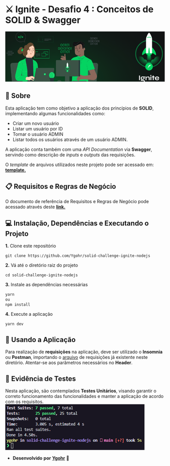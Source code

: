 # ⚔️ Ignite - Desafio 4 : Conceitos de SOLID & Swagger
![](assets/capa_ignite.png)
<br>

## :pushpin: Sobre
Esta aplicação tem como objetivo a aplicação dos princípios de **SOLID**, implementando algumas funcionalidades como:
- Criar um novo usuário
- Listar um usuário por ID
- Tornar o usuário ADMIN
- Listar todos os usuários através de um usuário ADMIN.

A aplicação conta também com uma _API Documentation_ via **Swagger**, servindo como descrição de _inputs_ e _outputs_ das requisições.

O _template_ de arquivos utilizados neste projeto pode ser acessado em: [**template.**](https://github.com/rocketseat-education/ignite-template-introducao-ao-SOLID)

## 📋 Requisitos e Regras de Negócio
O documento de referência de Requisitos e Regras de Negócio pode acessado através deste [**link.**](https://www.notion.so/Requisitos-e-Regras-de-Neg-cio-Introdu-o-ao-SOLD-M-dulo-2-Desafio-1-Ignite-25bc1f6f6d0648daa6661208c58a4fad)

## 💻 Instalação, Dependências e Executando o Projeto
**1.** Clone este repositório 
```
git clone https://github.com/Ygohr/solid-challenge-ignite-nodejs
``` 
**2.** Vá até o diretório raiz do projeto
```
cd solid-challenge-ignite-nodejs
``` 
**3.** Instale as dependências necessárias
```
yarn 
ou
npm install
```
**4.** Execute a aplicação
```
yarn dev
```

## :floppy_disk: Usando a Aplicação
Para realização de **requisições** na aplicação, deve ser utilizado o **Insomnia** ou **Postman**, importando o [arquivo](insomnia_requests) de requisições já existente neste diretório.
Atentar-se aos parâmetros necessários no **Header**.

## :syringe: Evidência de Testes
Nesta aplicação, são contemplados **Testes Unitários**, visando garantir o correto funcionamento das funcionalidades e manter a aplicação de acordo com os requisitos. <br/>
![](assets/test_evidence.png)


- **Desenvolvido** **por** [**Ygohr**](https://www.linkedin.com/in/ygohr-medeiros-28451b14a/) 🤖
